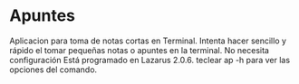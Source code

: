 # Apuntes
Aplicacion para toma de notas cortas en Terminal.
Intenta hacer sencillo y rápido el tomar pequeñas notas o apuntes en la terminal.
No necesita configuración
Está programado en Lazarus 2.0.6.
teclear ap -h para ver las opciones del comando.
